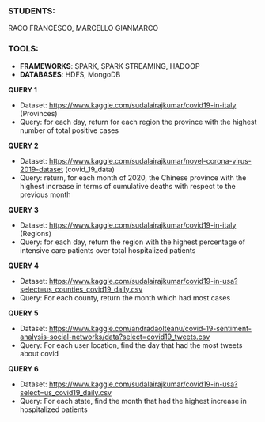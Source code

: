 ### STUDENTS:
RACO FRANCESCO, MARCELLO GIANMARCO

### TOOLS:

- **FRAMEWORKS**: SPARK, SPARK STREAMING, HADOOP
- **DATABASES**: HDFS, MongoDB


**QUERY 1**

- Dataset: https://www.kaggle.com/sudalairajkumar/covid19-in-italy (Provinces)
- Query: for each day, return for each region the province with the highest number of total positive cases

**QUERY 2**

- Dataset: https://www.kaggle.com/sudalairajkumar/novel-corona-virus-2019-dataset (covid_19_data)
- Query: return, for each month of 2020, the Chinese province with the highest increase in terms of cumulative deaths with respect to the previous month

**QUERY 3**
- Dataset: https://www.kaggle.com/sudalairajkumar/covid19-in-italy (Regions)
- Query: for each day, return the region with the highest percentage of intensive care patients over total hospitalized patients

**QUERY 4**

- Dataset: https://www.kaggle.com/sudalairajkumar/covid19-in-usa?select=us_counties_covid19_daily.csv
- Query: For each county, return the month which had most cases

**QUERY 5**

- Dataset: https://www.kaggle.com/andradaolteanu/covid-19-sentiment-analysis-social-networks/data?select=covid19_tweets.csv
- Query: For each user location, find the day that had the most tweets about covid

**QUERY 6**

- Dataset: https://www.kaggle.com/sudalairajkumar/covid19-in-usa?select=us_covid19_daily.csv
- Query: For each state, find the month that had the highest increase in hospitalized patients



